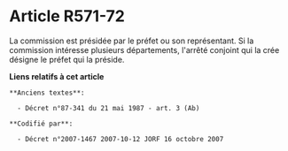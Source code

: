 # Article R571-72

La commission est présidée par le préfet ou son représentant. Si la commission intéresse plusieurs départements, l'arrêté
conjoint qui la crée désigne le préfet qui la préside.

**Liens relatifs à cet article**

	**Anciens textes**:

	  - Décret n°87-341 du 21 mai 1987 - art. 3 (Ab)

	**Codifié par**:

	  - Décret n°2007-1467 2007-10-12 JORF 16 octobre 2007
